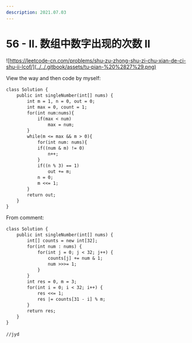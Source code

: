 ```yaml
---
description: 2021.07.03
---
```


# 56 - II. 数组中数字出现的次数 II

![https://leetcode-cn.com/problems/shu-zu-zhong-shu-zi-chu-xian-de-ci-shu-ii-lcof/](../../.gitbook/assets/tu-pian-%20%2827%29.png)

View the way and then code by myself:

```text
class Solution {
    public int singleNumber(int[] nums) {
        int m = 1, n = 0, out = 0;
        int max = 0, count = 1;
        for(int num:nums){
            if(max < num)
                max = num;
        }
        while(m <= max && m > 0){ 
            for(int num: nums){
            if((num & m) != 0)
                n++;
            }
            if((n % 3) == 1)
                out += m;
            n = 0;
            m <<= 1;
        }
        return out;
    }
}
```

From comment:

```text
class Solution {
    public int singleNumber(int[] nums) {
        int[] counts = new int[32];
        for(int num : nums) {
            for(int j = 0; j < 32; j++) {
                counts[j] += num & 1;
                num >>>= 1;
            }
        }
        int res = 0, m = 3;
        for(int i = 0; i < 32; i++) {
            res <<= 1;
            res |= counts[31 - i] % m;
        }
        return res;
    }
}

//jyd

```




